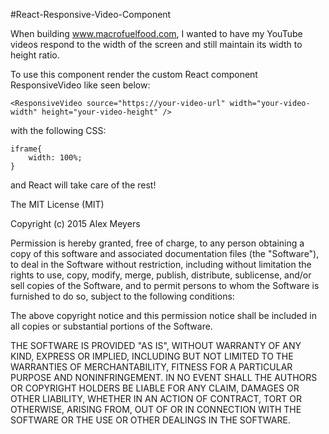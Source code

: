 #React-Responsive-Video-Component

When building www.macrofuelfood.com, I wanted to have my YouTube videos respond to the width of the screen and still maintain its width to height ratio.

To use this component render the custom React component ResponsiveVideo like seen below:

```<ResponsiveVideo source="https://your-video-url" width="your-video-width" height="your-video-height" />```

with the following CSS:

```
iframe{
	width: 100%;
}
```

and React will take care of the rest!


The MIT License (MIT)

Copyright (c) 2015 Alex Meyers

Permission is hereby granted, free of charge, to any person obtaining a copy of this software and associated documentation files (the "Software"), to deal in the Software without restriction, including without limitation the rights to use, copy, modify, merge, publish, distribute, sublicense, and/or sell
copies of the Software, and to permit persons to whom the Software is
furnished to do so, subject to the following conditions:

The above copyright notice and this permission notice shall be included in
all copies or substantial portions of the Software.

THE SOFTWARE IS PROVIDED "AS IS", WITHOUT WARRANTY OF ANY KIND, EXPRESS OR
IMPLIED, INCLUDING BUT NOT LIMITED TO THE WARRANTIES OF MERCHANTABILITY,
FITNESS FOR A PARTICULAR PURPOSE AND NONINFRINGEMENT. IN NO EVENT SHALL THE AUTHORS OR COPYRIGHT HOLDERS BE LIABLE FOR ANY CLAIM, DAMAGES OR OTHER
LIABILITY, WHETHER IN AN ACTION OF CONTRACT, TORT OR OTHERWISE, ARISING FROM, OUT OF OR IN CONNECTION WITH THE SOFTWARE OR THE USE OR OTHER DEALINGS IN
THE SOFTWARE.